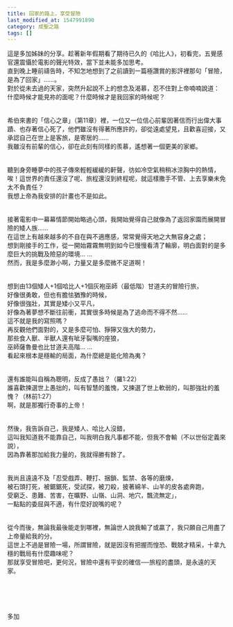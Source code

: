 ```yaml
---
title: 回家的路上，享受冒險
last_modified_at: 1547991890
category: 成聖之路
tags: []
---
```


這是多加姊妹的分享。<!--more-->趁著新年假期看了期待已久的《哈比人》，初看完，五覺感官還震懾於電影的聲光特效，當下並未能多加思考。<br>直到晚上睡前禱告時，不知怎地想到了之前讀到一篇極讚賞的影評裡那句「冒險，是為了回家」……。<br>對於從未去過的天家，突然升起說不上的想念及渴慕，忍不住對上帝喃喃說道：<br>什麼時候才能見祢的面呢？什麼時候才是我回家的時候呢？<br><br><br>希伯來書的「信心之章」（第11章）裡，一位又一位信心前輩因著信而行出偉大事蹟、也存著信心死了，他們雖沒有得著所應許的，卻從遠處望見，且歡喜迎接，又承認自己在世上是客旅，是寄居的……<br>我雖沒有前輩的信心，卻在此刻有同樣的羨慕，遙想著一個更美的家鄉。<br><br><br>聽到身旁睡夢中的孩子傳來輕輕緩緩的鼾聲，彷如冷空氣稍稍冰涼胸中的熱情，<br>唉！這世界的責任還沒了呢、旅程還沒到終程呢，就這樣撒手不管、上去享樂未免太不負責任？<br>我想上帝為我安排的計畫也不是如此。<br><br><br>接著電影中一幕幕情節開始略過心頭，我開始覺得自己就像為了返回家園而展開冒險的矮人族......<br>在這世上有越來越多的不自在與不適應感，常常覺得天地之大無容身之處；<br>想到剛接手的工作，從一開始霧霧無明到如今已慢慢看清了輪廓，明白面對的是多麼巨大的挑戰及險惡的環境... ...<br>然而，我是多麼渺小啊，力量又是多麼微不足道啊！<br><br><br>想到由13個矮人+1個哈比人+1個灰袍巫師（最低階）甘道夫的冒險行旅，<br>好像很勇敢，但也有膽怯猶豫的時候，<br>好像很強壯，其實是矮小又平凡，<br>好像為著夢想不斷往前衝，其實很多時候是為了逃命而不得不然……<br>這不就是我的寫照嗎？<br>再反觀他們面對的，又是多麼可怕、猙獰又強大的勢力，<br>那些食人獸、半獸人還有呲牙裂嘴的座狼，<br>巫師薩魯曼也比甘道夫高階... ...<br>看起來根本是穩輸的局面，為什麼總是能化險為夷？<br><br><br>還有誰能叫自稱為聰明，反成了愚拙？（羅1:22）<br>誰喜歡揀選世上愚拙的，叫有智慧的羞愧，又揀選了世上軟弱的，叫那強壯的羞愧？（林前1:27）<br>啊，就是那獨行奇事的上帝！<br><br><br>然後，我告訴自己，我是矮人、哈比人沒錯，<br>這叫我知道我不能靠自己，叫我明白我凡事都不能，但我不會輸（不以世俗定義來說），<br>因為靠著那加給我力量的，我就得勝有餘了。<br><br><br>我尚且遠遠不及「忍受戲弄、鞭打、捆鎖、監禁、各等的磨煉，<br>被石頭打死，被鋸鋸死，受試探，被刀殺，披著綿羊、山羊的皮各處奔跑，<br>受窮乏、患難、苦害，在曠野、山嶺、山洞、地穴，飄流無定」，<br>一點點的委屈與不適，有什麼好說嘴的呢？<br><br><br>從今而後，無論我最後能走到哪裡，無論世人說我輸了或贏了，我只願自己用盡了上帝量給我的分。<br>這世上不過是冒險一場，所謂冒險，就是因沒有把握而惶恐、戰兢才精采，十拿九穩的戰局有什麼趣味呢？<br>那就享受冒險吧，更何況，冒險中還有平安的確信──旅程的盡頭，是永遠的天家。<br><br><br><br><br><br>多加<br><br><br><br><br><br>
